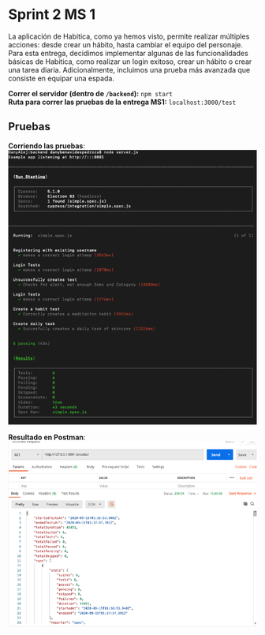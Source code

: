 # Sprint 2 MS 1

La aplicación de Habitica, como ya hemos visto, permite realizar múltiples acciones: desde crear un hábito, hasta cambiar el equipo del personaje. Para esta entrega, decidimos implementar algunas de las funcionalidades básicas de Habitica, como realizar un login exitoso, crear un hábito o crear una tarea diaria. Adicionalmente, incluimos una prueba más avanzada que consiste en equipar una espada.

<b>Correr el servidor (dentro de `/backend`):</b> `npm start`<br>
<b>Ruta para correr las pruebas de la entrega MS1:</b> `localhost:3000/test`

## Pruebas
<b>Corriendo las pruebas</b>:<br>
![Resultados de las pruebas](https://github.com/segoto/MISO4208-Proyecto/blob/master/images/apiMS1/tests.png)

<b>Resultado en Postman</b>:<br>
![Resultado en Postman](https://github.com/segoto/MISO4208-Proyecto/blob/master/images/apiMS1/postman.png)
